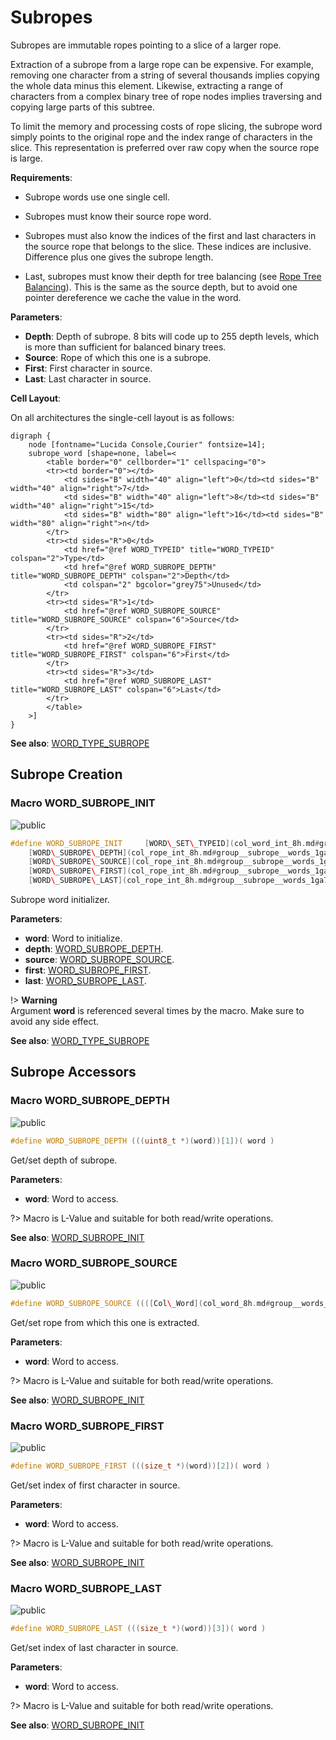 <a id="group__subrope__words"></a>
# Subropes



Subropes are immutable ropes pointing to a slice of a larger rope.





Extraction of a subrope from a large rope can be expensive. For example, removing one character from a string of several thousands implies copying the whole data minus this element. Likewise, extracting a range of characters from a complex binary tree of rope nodes implies traversing and copying large parts of this subtree.





To limit the memory and processing costs of rope slicing, the subrope word simply points to the original rope and the index range of characters in the slice. This representation is preferred over raw copy when the source rope is large.






**Requirements**:


* Subrope words use one single cell.

* Subropes must know their source rope word.

* Subropes must also know the indices of the first and last characters in the source rope that belongs to the slice. These indices are inclusive. Difference plus one gives the subrope length.

* Last, subropes must know their depth for tree balancing (see [Rope Tree Balancing](#group__rope__words_1rope_tree_balancing)). This is the same as the source depth, but to avoid one pointer dereference we cache the value in the word.


**Parameters**:

* **Depth**: Depth of subrope. 8 bits will code up to 255 depth levels, which is more than sufficient for balanced binary trees.
* **Source**: Rope of which this one is a subrope.
* **First**: First character in source.
* **Last**: Last character in source.


**Cell Layout**:

On all architectures the single-cell layout is as follows:


    digraph {
        node [fontname="Lucida Console,Courier" fontsize=14];
        subrope_word [shape=none, label=<
            <table border="0" cellborder="1" cellspacing="0">
            <tr><td border="0"></td>
                <td sides="B" width="40" align="left">0</td><td sides="B" width="40" align="right">7</td>
                <td sides="B" width="40" align="left">8</td><td sides="B" width="40" align="right">15</td>
                <td sides="B" width="80" align="left">16</td><td sides="B" width="80" align="right">n</td>
            </tr>
            <tr><td sides="R">0</td>
                <td href="@ref WORD_TYPEID" title="WORD_TYPEID" colspan="2">Type</td>
                <td href="@ref WORD_SUBROPE_DEPTH" title="WORD_SUBROPE_DEPTH" colspan="2">Depth</td>
                <td colspan="2" bgcolor="grey75">Unused</td>
            </tr>
            <tr><td sides="R">1</td>
                <td href="@ref WORD_SUBROPE_SOURCE" title="WORD_SUBROPE_SOURCE" colspan="6">Source</td>
            </tr>
            <tr><td sides="R">2</td>
                <td href="@ref WORD_SUBROPE_FIRST" title="WORD_SUBROPE_FIRST" colspan="6">First</td>
            </tr>
            <tr><td sides="R">3</td>
                <td href="@ref WORD_SUBROPE_LAST" title="WORD_SUBROPE_LAST" colspan="6">Last</td>
            </tr>
            </table>
        >]
    }
    








**See also**: [WORD\_TYPE\_SUBROPE](col_word_int_8h.md#group__words_1gaadd34ba690f1e2711ee1b6ae965fd8e7)

## Subrope Creation

<a id="group__subrope__words_1ga7515ed32b8448be528c6f71c73ad7b8d"></a>
### Macro WORD\_SUBROPE\_INIT

![][public]

```cpp
#define WORD_SUBROPE_INIT     [WORD\_SET\_TYPEID](col_word_int_8h.md#group__predefined__words_1ga52822cf424704829e60b112fe03614b6)((word), [WORD\_TYPE\_SUBROPE](col_word_int_8h.md#group__words_1gaadd34ba690f1e2711ee1b6ae965fd8e7)); \
    [WORD\_SUBROPE\_DEPTH](col_rope_int_8h.md#group__subrope__words_1ga79860a542687768ee7965f5c8bd86b2a)(word) = (uint8_t) (depth); \
    [WORD\_SUBROPE\_SOURCE](col_rope_int_8h.md#group__subrope__words_1ga78e40e3bc8f132eb513198bffd78b644)(word) = (source); \
    [WORD\_SUBROPE\_FIRST](col_rope_int_8h.md#group__subrope__words_1ga6db22689c9aec5c74206bddd98abad70)(word) = (first); \
    [WORD\_SUBROPE\_LAST](col_rope_int_8h.md#group__subrope__words_1ga72a89875578dffdc0ce1029b078ae2c9)(word) = (last);( word ,depth ,source ,first ,last )
```

Subrope word initializer.

**Parameters**:

* **word**: Word to initialize.
* **depth**: [WORD\_SUBROPE\_DEPTH](col_rope_int_8h.md#group__subrope__words_1ga79860a542687768ee7965f5c8bd86b2a).
* **source**: [WORD\_SUBROPE\_SOURCE](col_rope_int_8h.md#group__subrope__words_1ga78e40e3bc8f132eb513198bffd78b644).
* **first**: [WORD\_SUBROPE\_FIRST](col_rope_int_8h.md#group__subrope__words_1ga6db22689c9aec5c74206bddd98abad70).
* **last**: [WORD\_SUBROPE\_LAST](col_rope_int_8h.md#group__subrope__words_1ga72a89875578dffdc0ce1029b078ae2c9).


!> **Warning** \
Argument **word** is referenced several times by the macro. Make sure to avoid any side effect.



**See also**: [WORD\_TYPE\_SUBROPE](col_word_int_8h.md#group__words_1gaadd34ba690f1e2711ee1b6ae965fd8e7)



## Subrope Accessors

<a id="group__subrope__words_1ga79860a542687768ee7965f5c8bd86b2a"></a>
### Macro WORD\_SUBROPE\_DEPTH

![][public]

```cpp
#define WORD_SUBROPE_DEPTH (((uint8_t *)(word))[1])( word )
```

Get/set depth of subrope.

**Parameters**:

* **word**: Word to access.


?> Macro is L-Value and suitable for both read/write operations.



**See also**: [WORD\_SUBROPE\_INIT](col_rope_int_8h.md#group__subrope__words_1ga7515ed32b8448be528c6f71c73ad7b8d)



<a id="group__subrope__words_1ga78e40e3bc8f132eb513198bffd78b644"></a>
### Macro WORD\_SUBROPE\_SOURCE

![][public]

```cpp
#define WORD_SUBROPE_SOURCE ((([Col\_Word](col_word_8h.md#group__words_1gadb626f9e195212e4fdfba7df154ad043) *)(word))[1])( word )
```

Get/set rope from which this one is extracted.

**Parameters**:

* **word**: Word to access.


?> Macro is L-Value and suitable for both read/write operations.



**See also**: [WORD\_SUBROPE\_INIT](col_rope_int_8h.md#group__subrope__words_1ga7515ed32b8448be528c6f71c73ad7b8d)



<a id="group__subrope__words_1ga6db22689c9aec5c74206bddd98abad70"></a>
### Macro WORD\_SUBROPE\_FIRST

![][public]

```cpp
#define WORD_SUBROPE_FIRST (((size_t *)(word))[2])( word )
```

Get/set index of first character in source.

**Parameters**:

* **word**: Word to access.


?> Macro is L-Value and suitable for both read/write operations.



**See also**: [WORD\_SUBROPE\_INIT](col_rope_int_8h.md#group__subrope__words_1ga7515ed32b8448be528c6f71c73ad7b8d)



<a id="group__subrope__words_1ga72a89875578dffdc0ce1029b078ae2c9"></a>
### Macro WORD\_SUBROPE\_LAST

![][public]

```cpp
#define WORD_SUBROPE_LAST (((size_t *)(word))[3])( word )
```

Get/set index of last character in source.

**Parameters**:

* **word**: Word to access.


?> Macro is L-Value and suitable for both read/write operations.



**See also**: [WORD\_SUBROPE\_INIT](col_rope_int_8h.md#group__subrope__words_1ga7515ed32b8448be528c6f71c73ad7b8d)



[public]: https://img.shields.io/badge/-public-brightgreen (public)
[C++]: https://img.shields.io/badge/language-C%2B%2B-blue (C++)
[private]: https://img.shields.io/badge/-private-red (private)
[Markdown]: https://img.shields.io/badge/language-Markdown-blue (Markdown)
[static]: https://img.shields.io/badge/-static-lightgrey (static)